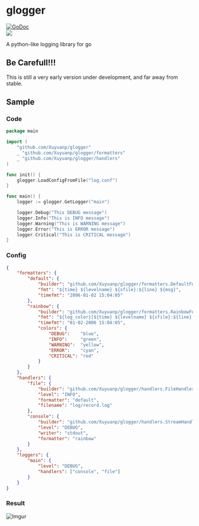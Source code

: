 glogger
=======

[![GoDoc](https://godoc.org/github.com/Xuyuanp/glogger?status.svg)](https://godoc.org/github.com/Xuyuanp/glogger)    
[![](https://travis-ci.org/Xuyuanp/glogger.svg?branch=master)](https://travis-ci.org/Xuyuanp/glogger)



A python-like logging library for go

## Be Carefull!!!

This is still a very early version under development, and far away from stable.

## Sample

### Code

```go
package main

import (
    "github.com/Xuyuanp/glogger"
    _ "github.com/Xuyuanp/glogger/formatters"
    _ "github.com/Xuyuanp/glogger/handlers"
)

func init() {
    glogger.LoadConfigFromFile("log.conf")
}

func main() {
    logger := glogger.GetLogger("main")

    logger.Debug("This DEBUG message")
    logger.Info("This is INFO message")
    logger.Warning("This is WARNING message")
    logger.Error("This is ERROR message")
    logger.Critical("This is CRITICAL message")
}
```

### Config

```json
{
    "formatters": {
        "default": {
            "builder": "github.com/Xuyuanp/glogger/formatters.DefaultFormatter",
            "fmt": "${time} ${levelname} ${sfile}:${line} ${msg}",
            "timefmt": "2006-01-02 15:04:05"
        },
        "rainbow": {
            "builder": "github.com/Xuyuanp/glogger/formatters.RainbowFormatter",
            "fmt": "${log_color}[${time} ${levelname} ${sfile}:${line} ${func}] ${msg}",
            "timefmt": "01-02-2006 15:04:05",
            "colors": {
                "DEBUG":    "blue",
                "INFO":     "green",
                "WARNING":  "yellow",
                "ERROR":    "cyan",
                "CRITICAL": "red"
            }
        }
    },
    "handlers": {
        "file": {
            "builder": "github.com/Xuyuanp/glogger/handlers.FileHandler",
            "level": "INFO",
            "formatter": "default",
            "filename": "log/record.log"
        },
        "console": {
            "builder": "github.com/Xuyuanp/glogger/handlers.StreamHandler",
            "level": "DEBUG",
            "writer": "stdout",
            "formatter": "rainbow"
        }
    },
    "loggers": {
        "main": {
            "level": "DEBUG",
            "handlers": ["console", "file"]
        }
    }
}

```

### Result

![Imgur](http://i.imgur.com/xjWGUyC.png)
